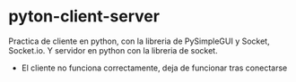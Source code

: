 # pyton-client-server
Practica de cliente en python, con la libreria de PySimpleGUI y Socket, Socket.io. 
Y servidor en python con la libreria de socket.

- El cliente no funciona correctamente, deja de funcionar tras conectarse
